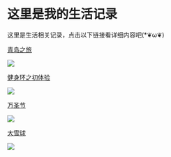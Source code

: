 # 这里是我的生活记录


这里是生活相关记录，点击以下链接看详细内容吧(*❦ω❦)

<LastPost :random="true" prefix="/life" :number="10"/>

[青岛之旅](/life/tsingtao.html)

![](https://2.z.wiki/images/20211117/b5a2c24586c04159a9ba0468d8ac2917.png)

[健身环之初体验](/life/switchfitness.html)

![](https://3.z.wiki/images/20211117/6ac15f3a27dc42039f5567b10fa151a3.png)


[万圣节](/life/halloween.html)

![](https://4.z.wiki/images/20211117/4e601049387d4a9fbdbfb1b8f4e67a71.png)


[大雪球](/life/snow.html)

![](https://1.z.wiki/images/20211117/2ab4074a25094e999adab9dcbde2e502.png)

